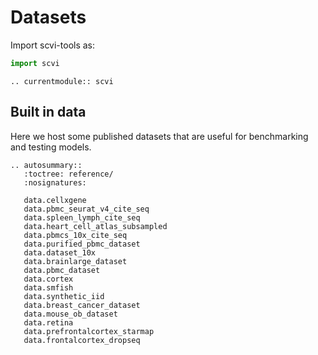 # Datasets

Import scvi-tools as:

```python
import scvi
```

```{eval-rst}
.. currentmodule:: scvi

```

## Built in data

Here we host some published datasets that are useful for benchmarking and testing models.

```{eval-rst}
.. autosummary::
   :toctree: reference/
   :nosignatures:

   data.cellxgene
   data.pbmc_seurat_v4_cite_seq
   data.spleen_lymph_cite_seq
   data.heart_cell_atlas_subsampled
   data.pbmcs_10x_cite_seq
   data.purified_pbmc_dataset
   data.dataset_10x
   data.brainlarge_dataset
   data.pbmc_dataset
   data.cortex
   data.smfish
   data.synthetic_iid
   data.breast_cancer_dataset
   data.mouse_ob_dataset
   data.retina
   data.prefrontalcortex_starmap
   data.frontalcortex_dropseq
```
